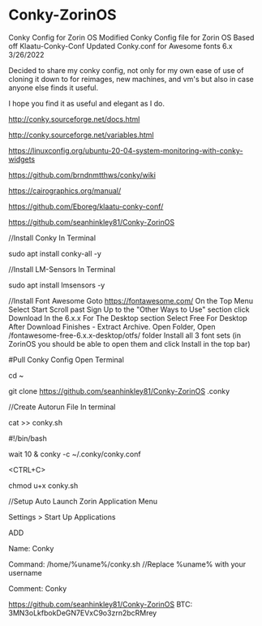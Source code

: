 # Conky-ZorinOS
Conky Config for Zorin OS
Modified Conky Config file for Zorin OS Based off Klaatu-Conky-Conf
Updated Conky.conf for Awesome fonts 6.x 3/26/2022

Decided to share my conky config, not only for my own ease of use of cloning it down to for reimages, new machines, and vm's but also in case anyone else finds it useful.

I hope you find it as useful and elegant as I do.


http://conky.sourceforge.net/docs.html

http://conky.sourceforge.net/variables.html

https://linuxconfig.org/ubuntu-20-04-system-monitoring-with-conky-widgets

https://github.com/brndnmtthws/conky/wiki

https://cairographics.org/manual/

https://github.com/Eboreg/klaatu-conky-conf/

https://github.com/seanhinkley81/Conky-ZorinOS


//Install Conky
In Terminal

sudo apt install conky-all -y

//Install LM-Sensors
In Terminal

sudo apt install lmsensors -y

//Install Font Awesome
Goto https://fontawesome.com/
On the Top Menu Select Start
Scroll past Sign Up to the "Other Ways to Use" section click Download
In the 6.x.x For The Desktop section Select Free For Desktop
After Download Finishes - Extract Archive.
Open Folder, Open /fontawesome-free-6.x.x-desktop/otfs/ folder
Install all 3 font sets (in ZorinOS you should be able to open them and click Install in the top bar)

#Pull Conky Config
Open Terminal

cd ~

git clone https://github.com/seanhinkley81/Conky-ZorinOS .conky

//Create Autorun File
In terminal

cat >> conky.sh

#!/bin/bash

wait 10 & conky -c ~/.conky/conky.conf

<CTRL+C>

chmod u+x conky.sh

//Setup Auto Launch
Zorin Application Menu

Settings > Start Up Applications

ADD

Name: Conky

Command: /home/%uname%/conky.sh //Replace %uname% with your username

Comment: Conky


https://github.com/seanhinkley81/Conky-ZorinOS
BTC: 3MN3oLkfbokDeGN7EVxC9o3zrn2bcRMrey

